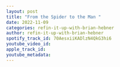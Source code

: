 ```yaml
---
layout: post
title: "From the Spider to the Man "
date: 2022-11-09
categories: refin-it-up-with-brian-hebner
author: refin-it-up-with-brian-hebner
spotify_track_id: 70AesxiiKADlzN4QkG3hi6
youtube_video_id: 
apple_track_id: 
youtube_metadata: 
---
```

